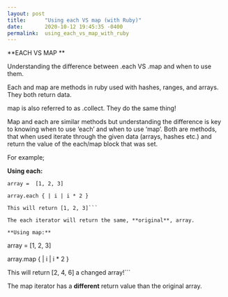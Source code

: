 ```yaml
---
layout: post
title:      "Using each VS map (with Ruby)"
date:       2020-10-12 19:45:35 -0400
permalink:  using_each_vs_map_with_ruby
---
```



**EACH VS MAP ** 

Understanding the difference between .each VS .map and when to use them. 

Each and map are methods in ruby used with hashes, ranges, and arrays. They both return data.

map is also referred to as .collect. They do the same thing!

Map and each are similar methods but understanding the difference is key to knowing when to use ‘each’ and when to use ‘map’. Both are methods, that when used iterate through the given data (arrays, hashes etc.) and return the value of the each/map block that was set. 

For example;

**Using each:**

```
array =  [1, 2, 3]

array.each { | i | i * 2 }      

This will return [1, 2, 3]```

The each iterator will return the same, **original**, array.

**Using map:**

```
array = [1, 2, 3]

array.map { | i | i * 2 }

This will return [2, 4, 6] a changed array!```

The map iterator has a **different** return value than the original array.  


